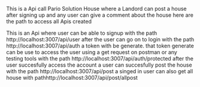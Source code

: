 This is a Api call Pario Solution House where a Landord can post a house after signing up and any user can give a comment about the house
here are the path to access all Apis created

This is an Api where user can be able to signup with the path http://localhost:3007/api/user
after the user can go on to login with the path http://localhost:3007/api/auth
a token with be generate. that token generate can be use to access the user using a get request on postman or any testing tools with the path http://localhost:3007/api/auth/protected
after the user succesfully access the account a user can succesfully post the house with the path http://localhost:3007/api/post
a singed in user can also get all house with pathhttp://localhost:3007/api/post/allpost
